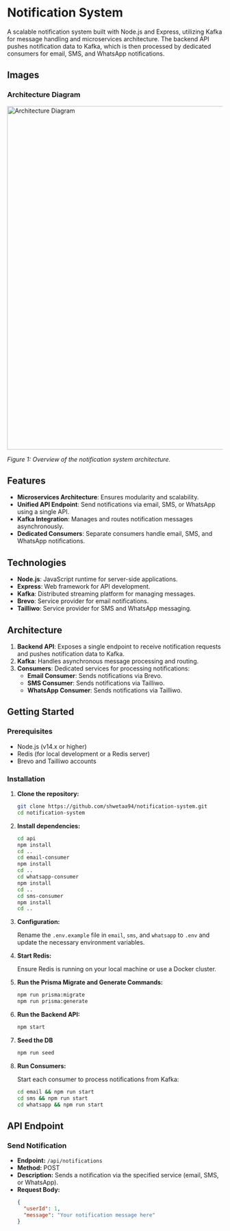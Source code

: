 # Notification System

A scalable notification system built with Node.js and Express, utilizing Kafka for message handling and microservices architecture. The backend API pushes notification data to Kafka, which is then processed by dedicated consumers for email, SMS, and WhatsApp notifications.

## Images

### Architecture Diagram

<img src="https://github.com/user-attachments/assets/6944f702-6b73-4032-8031-e766980742ad" alt="Architecture Diagram" width="800"/>

*Figure 1: Overview of the notification system architecture.*

## Features

- **Microservices Architecture**: Ensures modularity and scalability.
- **Unified API Endpoint**: Send notifications via email, SMS, or WhatsApp using a single API.
- **Kafka Integration**: Manages and routes notification messages asynchronously.
- **Dedicated Consumers**: Separate consumers handle email, SMS, and WhatsApp notifications.

## Technologies

- **Node.js**: JavaScript runtime for server-side applications.
- **Express**: Web framework for API development.
- **Kafka**: Distributed streaming platform for managing messages.
- **Brevo**: Service provider for email notifications.
- **Tailliwo**: Service provider for SMS and WhatsApp messaging.

## Architecture

1. **Backend API**: Exposes a single endpoint to receive notification requests and pushes notification data to Kafka.
2. **Kafka**: Handles asynchronous message processing and routing.
3. **Consumers**: Dedicated services for processing notifications:
   - **Email Consumer**: Sends notifications via Brevo.
   - **SMS Consumer**: Sends notifications via Tailliwo.
   - **WhatsApp Consumer**: Sends notifications via Tailliwo.

## Getting Started

### Prerequisites

- Node.js (v14.x or higher)
- Redis (for local development or a Redis server)
- Brevo and Tailliwo accounts

### Installation

1. **Clone the repository:**

    ```bash
    git clone https://github.com/shwetaa94/notification-system.git
    cd notification-system
    ```

2. **Install dependencies:**

    ```bash
    cd api
    npm install
    cd ..
    cd email-consumer
    npm install
    cd ..
    cd whatsapp-consumer
    npm install
    cd ..
    cd sms-consumer
    npm install
    cd ..
    ```

3. **Configuration:**

    Rename the `.env.example` file in `email`, `sms`, and `whatsapp` to `.env` and update the necessary environment variables.

4. **Start Redis:**

    Ensure Redis is running on your local machine or use a Docker cluster.

5. **Run the Prisma Migrate and Generate Commands:**

    ```bash
    npm run prisma:migrate
    npm run prisma:generate
    ```

6. **Run the Backend API:**

    ```bash
    npm start
    ```

7. **Seed the DB**

    ```bash
    npm run seed
    ```

8. **Run Consumers:**

    Start each consumer to process notifications from Kafka:

    ```bash
    cd email && npm run start
    cd sms && npm run start
    cd whatsapp && npm run start
    ```

## API Endpoint

### Send Notification

- **Endpoint:** `/api/notifications`
- **Method:** POST
- **Description:** Sends a notification via the specified service (email, SMS, or WhatsApp).
- **Request Body:**
    ```json
    {
      "userId": 1,
      "message": "Your notification message here"
    }
    ```
